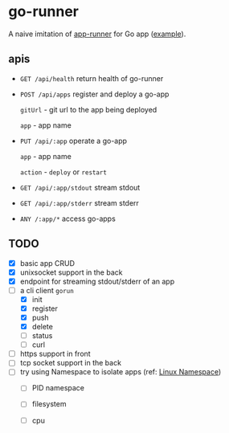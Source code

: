 # go-runner

A naive imitation of [app-runner](https://github.com/danielflower/app-runner) for Go app ([example](https://github.com/JackKCWong/go-runner-hello-world)).


## apis 

* `GET /api/health` return health of go-runner
  
* `POST /api/apps` register and deploy a go-app
  
    `gitUrl` - git url to the app being deployed
  
    `app` - app name
  
* `PUT /api/:app` operate a go-app
  
    `app` - app name
  
    `action` - `deploy` or `restart`

* `GET /api/:app/stdout` stream stdout 

* `GET /api/:app/stderr` stream stderr

* `ANY /:app/*` access go-apps


## TODO

* [x] basic app CRUD
* [x] unixsocket support in the back
* [x] endpoint for streaming stdout/stderr of an app 
* [ ] a cli client `gorun`
    * [x] init
    * [x] register
    * [x] push
    * [x] delete
    * [ ] status
    * [ ] curl
* [ ] https support in front
* [ ] tcp socket support in the back
* [ ] try using Namespace to isolate apps (ref: [Linux Namespace](https://medium.com/@teddyking/linux-namespaces-850489d3ccf))
    * [ ] PID namespace
    * [ ] filesystem
    * [ ] cpu
  
